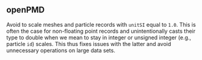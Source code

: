 ## openPMD

Avoid to scale meshes and particle records with `unitSI` equal to `1.0`.
This is often the case for non-floating point records and unintentionally casts their type to double when we mean to stay in integer or unsigned integer (e.g., particle `id`) scales.
This thus fixes issues with the latter and avoid unnecessary operations on large data sets.
